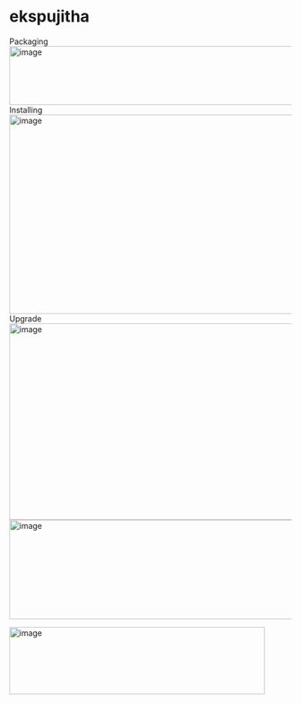 # ekspujitha
Packaging
<img width="607" height="105" alt="image" src="https://github.com/user-attachments/assets/342f3147-4095-4347-9e8d-7778674ee3ee" />
Installing
<img width="624" height="355" alt="image" src="https://github.com/user-attachments/assets/d9b1e906-81f8-4887-90a1-2397f494de07" />
Upgrade
<img width="623" height="350" alt="image" src="https://github.com/user-attachments/assets/49c14298-8eca-4e7a-adba-0aa544feee9f" />
<img width="604" height="177" alt="image" src="https://github.com/user-attachments/assets/1d02be25-9f76-4604-92d0-b2fd23c136d0" />




<img width="456" height="120" alt="image" src="https://github.com/user-attachments/assets/ce5b2166-0b6b-4846-a0e8-52d22c17a29e" />
